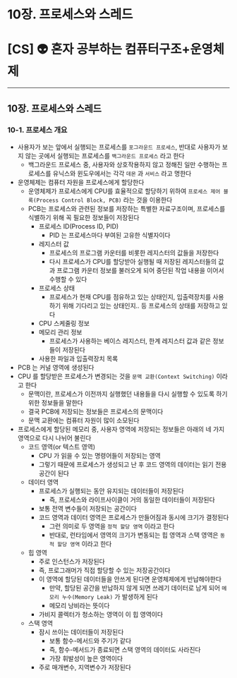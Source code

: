 # 10장. 프로세스와 스레드

# [CS] 👽 혼자 공부하는 컴퓨터구조+운영체제

---

## 10장. 프로세스와 스레드

### 10-1. 프로세스 개요

- 사용자가 보는 앞에서 실행되는 프로세스를 `포그라운드 프로세스`, 반대로 사용자가 보지 않는 곳에서 실행되는 프로세스를 `백그라운드 프로세스` 라고 한다
  - 백그라운드 프로세스 중, 사용자와 상호작용하지 않고 정해진 일만 수행하는 프로세스를 유닉스와 윈도우에서는 각각 `데몬` 과 `서비스` 라고 명한다
- 운영체제는 컴퓨터 자원을 프로세스에게 할당한다
  - 운영체제가 프로세스에게 CPU를 효율적으로 할당하기 위하여 `프로세스 제어 블록(Process Control Block, PCB)` 라는 것을 이용한다
  - PCB는 프로세스와 관련된 정보를 저장하는 특별한 자료구조이며, 프로세스를 식별하기 위해 꼭 필요한 정보들이 저장된다
    - 프로세스 ID(Process ID, PID)
      - PID 는 프로세스마다 부여된 고유한 식별자이다
    - 레지스터 값
      - 프로세스의 프로그램 카운터를 비롯한 레지스터의 값들을 저장한다
      - 다시 프로세스가 CPU를 할당받아 실행될 때 저장된 레지스터들의 값과 프로그램 카운터 정보를 불러오게 되어 중단된 작업 내용을 이어서 수행할 수 있다
    - 프로세스 상태
      - 프로세스가 현재 CPU를 점유하고 있는 상태인지, 입출력장치를 사용하기 위해 기다리고 있는 상태인지.. 등 프로세스의 상태를 저장하고 있다
    - CPU 스케줄링 정보
    - 메모리 관리 정보
      - 프로세스가 사용하는 베이스 레지스터, 한계 레지스터 값과 같은 정보들이 저장된다
    - 사용한 파일과 입출력장치 목록
- PCB 는 커널 영역에 생성된다
- CPU 를 할당받은 프로세스가 변경되는 것을 `문맥 교환(Context Switching)` 이라고 한다
  - 문맥이란, 프로세스가 이전까지 실행했던 내용들을 다시 실행할 수 있도록 하기 위한 정보들을 말한다
  - 결국 PCB에 저장되는 정보들은 프로세스의 문맥이다
  - 문맥 교환에는 컴퓨터 자원이 많이 소모된다
- 프로세스에게 할당된 메모리 중, 사용자 영역에 저장되는 정보들은 아래의 네 가지 영역으로 다시 나뉘어 불린다
  - 코드 영역(or 텍스트 영역)
    - CPU 가 읽을 수 있는 명령어들이 저장되는 영역
    - 그렇기 때문에 프로세스가 생성되고 난 후 코드 영역의 데이터는 읽기 전용 공간이 된다
  - 데이터 영역
    - 프로세스가 실행되는 동안 유지되는 데이터들이 저장된다
      - 즉, 프로세스와 라이프사이클이 거의 동일한 데이터들이 저장된다
    - 보통 전역 변수들이 저장되는 공간이다
    - 코드 영역과 데이터 영역은 프로세스가 만들어짐과 동시에 크기가 결정된다
      - 그런 의미로 두 영역을 `정적 할당 영역` 이라고 한다
      - 반대로, 런타임에서 영역의 크기가 변동되는 힙 영역과 스택 영역은 `동적 할당 영역` 이라고 한다
  - 힙 영역
    - 주로 인스턴스가 저장된다
    - 즉, 프로그래머가 직접 할당할 수 있는 저장공간이다
    - 이 영역에 할당된 데이터들을 안쓰게 된다면 운영체제에게 반납해야한다
      - 만약, 할당된 공간을 반납하지 않게 되면 쓰레기 데이터로 남게 되어 `메모리 누수(Memory Leak)` 가 발생하게 된다
      - 메모리 낭비라는 뜻이다
    - 가비지 콜렉터가 청소하는 영역이 이 힙 영역이다
  - 스택 영역
    - 잠시 쓰이는 데이터들이 저장된다
      - 보통 함수-메서드와 주기가 같다
      - 즉, 함수-메서드가 종료되면 스택 영역의 데이터도 사라진다
      - 가장 휘발성이 높은 영역이다
    - 주로 매개변수, 지역변수가 저장된다
